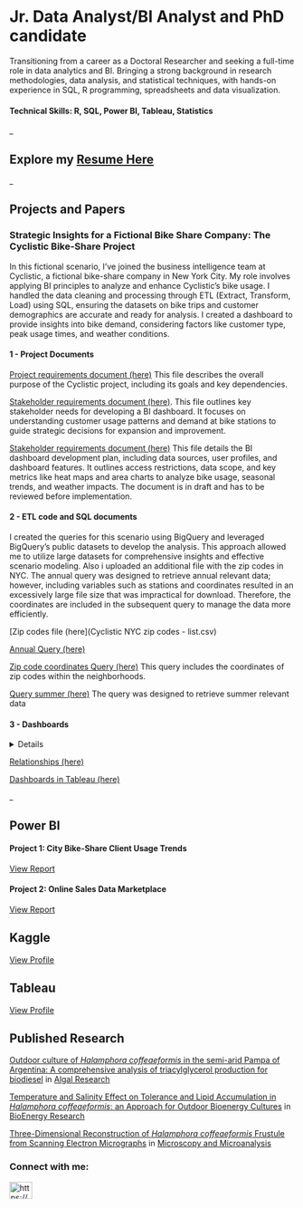
# Jr. Data Analyst/BI Analyst and PhD candidate

Transitioning from a career as a Doctoral Researcher and seeking a full-time role in data analytics and BI. Bringing a strong background in research methodologies, data analysis, and statistical techniques, with hands-on experience in SQL, R programming, spreadsheets and data visualization.

#### Technical Skills: R, SQL, Power BI, Tableau, Statistics

_
## Explore my [Resume Here](Navarro_FE_resume_08_07_2024.pdf)   

_
## Projects and Papers

### Strategic Insights for a Fictional Bike Share Company: The Cyclistic Bike-Share Project

In this fictional scenario, I’ve joined the business intelligence team at Cyclistic, a fictional bike-share company in New York City. My role involves applying BI principles to analyze and enhance Cyclistic’s bike usage. I handled the data cleaning and processing through ETL (Extract, Transform, Load) using SQL, ensuring the datasets on bike trips and customer demographics are accurate and ready for analysis. I created a dashboard to provide insights into bike demand, considering factors like customer type, peak usage times, and weather conditions. 

#### 1 - Project Documents  
[Project requirements document (here)](Cyclistic_Bike_share_Project_requirements.pdf) This file describes the overall purpose of the Cyclistic project, including its goals and key dependencies. 

[Stakeholder requirements document (here)](Cyclistic_Bike_Share_Sakeholders_req.pdf). This file outlines key stakeholder needs for developing a BI dashboard. It focuses on understanding customer usage patterns and demand at bike stations to guide strategic decisions for expansion and improvement.

[Stakeholder requirements document (here)](Cyclistic_Bike_share_Strategy_Document.pdf) This file details the BI dashboard development plan, including data sources, user profiles, and dashboard features. It outlines access restrictions, data scope, and key metrics like heat maps and area charts to analyze bike usage, seasonal trends, and weather impacts. The document is in draft and has to be reviewed before implementation.

#### 2 - ETL code and SQL documents

I created the queries for this scenario using BigQuery and leveraged BigQuery’s public datasets to develop the analysis. This approach allowed me to utilize large datasets for comprehensive insights and effective scenario modeling. Also i uploaded an additional file with the zip codes in NYC. The annual query was designed to retrieve annual relevant data; however, including variables such as stations and coordinates resulted in an excessively large file size that was impractical for download. Therefore, the coordinates are included in the subsequent query to manage the data more efficiently.


[Zip codes file (here](Cyclistic NYC zip codes - list.csv)


[Annual Query (here)](Cyclistic_query_2022_2023.txt) 


[Zip code coordinates Query (here)](Cyclistic_year_end_lat_long_query.txt) This query includes the coordinates of zip codes within the neighborhoods.

[Query summer (here)](Cyclistic_summer_query.txt) The query was designed to retrieve summer relevant data

#### 3 - Dashboards
<details> <summary> Details </summary> Before creating the dashboards, some calculations were first performed in Tableau </details>  

[Relationships (here)](Data_relationships_tableau.pdf)

[Dashboards in Tableau (here)](https://public.tableau.com/app/profile/francisco.navarro7243/viz/CyclisticBike-ShareTrends/Story1)

_
## **Power BI** 
#### Project 1: City Bike-Share Client Usage Trends
[View Report](https://app.powerbi.com/view?r=eyJrIjoiNjJlNDQ1MGYtMjVmOS00NDY5LWI0NjEtNzc2ODZiM2I5OGNlIiwidCI6ImEyZTJiYTY0LWUwNTQtNDMxYS1hNWIyLTg5MjJmZjIyN2U3OSIsImMiOjR9)
#### Project 2: Online Sales Data Marketplace
[View Report](https://app.powerbi.com/view?r=eyJrIjoiYjU0MGFlMzktZGFlNC00OGE0LWJmNzUtZTJjMDZhYzU4YmMyIiwidCI6ImEyZTJiYTY0LWUwNTQtNDMxYS1hNWIyLTg5MjJmZjIyN2U3OSIsImMiOjR9)

## **Kaggle** 
[View Profile](https://www.kaggle.com/franeze92)

## **Tableau** 

[View Profile](https://public.tableau.com/app/profile/francisco.navarro7243/vizzes) 


## **Published Research**
[Outdoor culture of *Halamphora coffeaeformis* in the semi-arid Pampa of
Argentina: A comprehensive analysis of triacylglycerol production
for biodiesel](https://doi.org/10.1016/j.algal.2023.103170) in [Algal Research](https://www.sciencedirect.com/journal/algal-research)

[Temperature and Salinity Effect on Tolerance and Lipid Accumulation
in *Halamphora coffeaeformis*: an Approach for Outdoor Bioenergy
Cultures](https://doi.org/10.1007/s12155-021-10349-2) in [BioEnergy Research](https://link.springer.com/journal/12155)

[Three-Dimensional Reconstruction of *Halamphora coffeaeformis* Frustule from Scanning Electron Micrographs](https://doi.org/10.1017/S1431927620001154) in  [Microscopy and Microanalysis](https://www.cambridge.org/core/journals/microscopy-and-microanalysis)

<h3 align="left">Connect with me:</h3>
<p align="left">
<a href="https://www.linkedin.com/in/francisco-e-navarro/" target="blank"><img align="center" src="https://raw.githubusercontent.com/rahuldkjain/github-profile-readme-generator/master/src/images/icons/Social/linked-in-alt.svg" alt="https://www.linkedin.com/in/francisco-e-navarro/" height="30" width="40" /></a>
</p>

